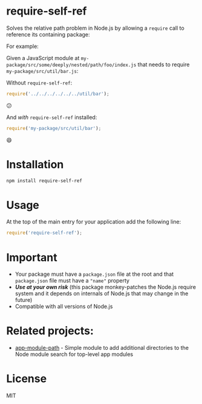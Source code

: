 require-self-ref
================

Solves the relative path problem in Node.js by allowing a `require` call to reference its containing package:

For example:

Given a JavaScript module at `my-package/src/some/deeply/nested/path/foo/index.js` that needs to require `my-package/src/util/bar.js`:


Without `require-self-ref`:

```javascript
require('../../../../../../util/bar');
```

:confused:

And _with_ `require-self-ref` installed:

```javascript
require('my-package/src/util/bar');
```

:smile:

# Installation

```bash
npm install require-self-ref
```

# Usage

At the top of the main entry for your application add the following line:

```javascript
require('require-self-ref');
```

# Important

- Your package must have a `package.json` file at the root and that `package.json` file must have a `"name"` property
- ***Use at your own risk*** (this package monkey-patches the Node.js require system and it depends on internals of Node.js that may change in the future)
- Compatible with all versions of Node.js

# Related projects:

- [app-module-path](https://github.com/patrick-steele-idem/app-module-path-node) - Simple module to add additional directories to the Node module search for top-level app modules

# License

MIT
